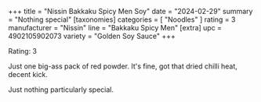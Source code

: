 +++
title = "Nissin Bakkaku Spicy Men Soy"
date = "2024-02-29"
summary = "Nothing special"
[taxonomies]
categories = [ "Noodles" ]
rating = 3
manufacturer = "Nissin"
line = "Bakkaku Spicy Men"
[extra]
upc = 4902105902073
variety = "Golden Soy Sauce"
+++

Rating: 3

Just one big-ass pack of red powder.
It's fine, got that dried chilli heat, decent kick.

Just nothing particularly special.
